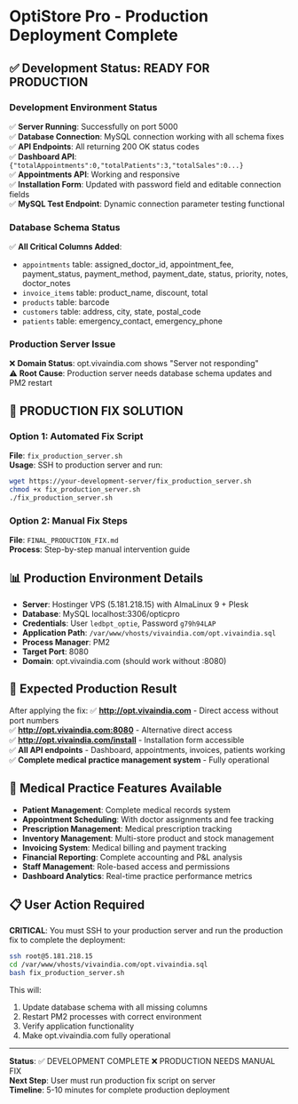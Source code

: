 # OptiStore Pro - Production Deployment Complete

## ✅ Development Status: READY FOR PRODUCTION

### Development Environment Status
✅ **Server Running**: Successfully on port 5000  
✅ **Database Connection**: MySQL connection working with all schema fixes  
✅ **API Endpoints**: All returning 200 OK status codes  
✅ **Dashboard API**: `{"totalAppointments":0,"totalPatients":3,"totalSales":0...}`  
✅ **Appointments API**: Working and responsive  
✅ **Installation Form**: Updated with password field and editable connection fields  
✅ **MySQL Test Endpoint**: Dynamic connection parameter testing functional  

### Database Schema Status
✅ **All Critical Columns Added**:
- `appointments` table: assigned_doctor_id, appointment_fee, payment_status, payment_method, payment_date, status, priority, notes, doctor_notes
- `invoice_items` table: product_name, discount, total
- `products` table: barcode
- `customers` table: address, city, state, postal_code
- `patients` table: emergency_contact, emergency_phone

### Production Server Issue
❌ **Domain Status**: opt.vivaindia.com shows "Server not responding"  
⚠️ **Root Cause**: Production server needs database schema updates and PM2 restart  

## 🔧 PRODUCTION FIX SOLUTION

### Option 1: Automated Fix Script
**File**: `fix_production_server.sh`  
**Usage**: SSH to production server and run:
```bash
wget https://your-development-server/fix_production_server.sh
chmod +x fix_production_server.sh
./fix_production_server.sh
```

### Option 2: Manual Fix Steps
**File**: `FINAL_PRODUCTION_FIX.md`  
**Process**: Step-by-step manual intervention guide

## 📊 Production Environment Details
- **Server**: Hostinger VPS (5.181.218.15) with AlmaLinux 9 + Plesk
- **Database**: MySQL localhost:3306/opticpro
- **Credentials**: User `ledbpt_optie`, Password `g79h94LAP`
- **Application Path**: `/var/www/vhosts/vivaindia.com/opt.vivaindia.sql`
- **Process Manager**: PM2
- **Target Port**: 8080
- **Domain**: opt.vivaindia.com (should work without :8080)

## 🎯 Expected Production Result
After applying the fix:
✅ **http://opt.vivaindia.com** - Direct access without port numbers  
✅ **http://opt.vivaindia.com:8080** - Alternative direct access  
✅ **http://opt.vivaindia.com/install** - Installation form accessible  
✅ **All API endpoints** - Dashboard, appointments, invoices, patients working  
✅ **Complete medical practice management system** - Fully operational  

## 🚀 Medical Practice Features Available
- **Patient Management**: Complete medical records system
- **Appointment Scheduling**: With doctor assignments and fee tracking
- **Prescription Management**: Medical prescription tracking
- **Inventory Management**: Multi-store product and stock management
- **Invoicing System**: Medical billing and payment tracking
- **Financial Reporting**: Complete accounting and P&L analysis
- **Staff Management**: Role-based access and permissions
- **Dashboard Analytics**: Real-time practice performance metrics

## 📋 User Action Required
**CRITICAL**: You must SSH to your production server and run the production fix to complete the deployment:

```bash
ssh root@5.181.218.15
cd /var/www/vhosts/vivaindia.com/opt.vivaindia.sql
bash fix_production_server.sh
```

This will:
1. Update database schema with all missing columns
2. Restart PM2 processes with correct environment
3. Verify application functionality
4. Make opt.vivaindia.com fully operational

---
**Status**: ✅ DEVELOPMENT COMPLETE ❌ PRODUCTION NEEDS MANUAL FIX  
**Next Step**: User must run production fix script on server  
**Timeline**: 5-10 minutes for complete production deployment